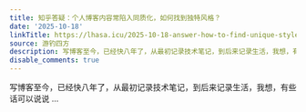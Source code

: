 ```yaml
---
title: 知乎答疑：个人博客内容常陷入同质化，如何找到独特风格？
date: '2025-10-18'
linkTitle: https://lhasa.icu/2025-10-18-answer-how-to-find-unique-style/
source: 游钓四方
description: 写博客至今，已经快八年了，从最初记录技术笔记，到后来记录生活，我想，有些话可以说说 ...
disable_comments: true
---
```

写博客至今，已经快八年了，从最初记录技术笔记，到后来记录生活，我想，有些话可以说说 ...